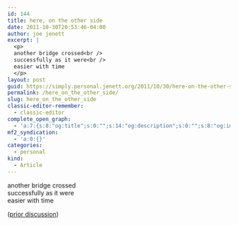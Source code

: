 ```yaml
---
id: 144
title: here, on the other side
date: 2011-10-30T20:53:46-04:00
author: joe jenett
excerpt: |
  <p>
  another bridge crossed<br />
  successfully as it were<br />
  easier with time
  </p>
layout: post
guid: https://simply.personal.jenett.org/2011/10/30/here-on-the-other-side/
permalink: /here_on_the_other_side/
slug: here_on_the_other_side
classic-editor-remember:
  - classic-editor
complete_open_graph:
  - 'a:7:{s:8:"og:title";s:0:"";s:14:"og:description";s:0:"";s:8:"og:image";s:0:"";s:7:"og:type";s:0:"";s:12:"twitter:card";s:7:"summary";s:19:"twitter:description";s:0:"";s:15:"twitter:creator";s:0:"";}'
mf2_syndication:
  - 'a:0:{}'
categories:
  - personal
kind:
  - Article
---
```

another bridge crossed  
successfully as it were  
easier with time 

([prior discussion](https://disqus.com/home/discussion/jenettsimplypersonal/jenettsimplypersonal_here_on_the_other_side_20/))